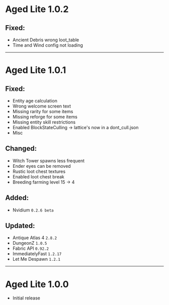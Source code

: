 # Aged Lite 1.0.2

## Fixed:

- Ancient Debris wrong loot_table
- Time and Wind config not loading

---

# Aged Lite 1.0.1

## Fixed:

- Entity age calculation
- Wrong welcome screen text
- Missing rarity for some items
- Missing reforge for some items
- Missing entity skill restrictions
- Enabled BlockStateCulling -> lattice's now in a dont_cull.json
- Misc

## Changed:

- Witch Tower spawns less frequent
- Ender eyes can be removed
- Rustic loot chest textures
- Enabled loot chest break
- Breeding farming level 15 -> 4

## Added:

- Nvidium `0.2.6 beta`

## Updated:

- Antique Atlas 4 `2.8.2`
- DungeonZ `1.0.5`
- Fabric API `0.92.2`
- ImmediatelyFast `1.2.17`
- Let Me Despawn `1.2.1`

---

# Aged Lite 1.0.0

- Initial release